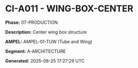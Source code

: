 # CI-A011 - WING-BOX-CENTER

**Phase:** 07-PRODUCTION

**Description:** Center wing box structure

**AMPEL:** AMPEL-01-TUW (Tube and Wing)

**Segment:** A-ARCHITECTURE

**Generated:** 2025-08-25 17:27:29 UTC
